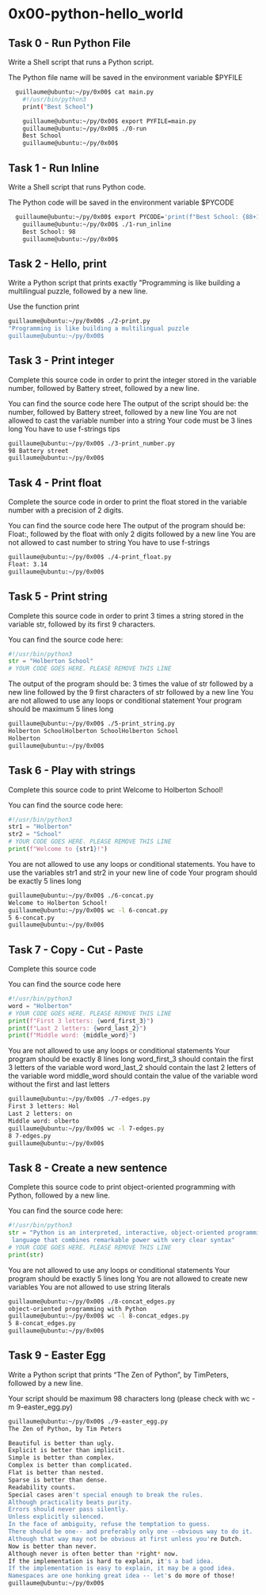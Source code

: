 # 0x00-python-hello_world

## Task 0 - Run Python File
Write a Shell script that runs a Python script.

The Python file name will be saved in the environment variable $PYFILE

```bash
  guillaume@ubuntu:~/py/0x00$ cat main.py 
	#!/usr/bin/python3
	print("Best School")

	guillaume@ubuntu:~/py/0x00$ export PYFILE=main.py
	guillaume@ubuntu:~/py/0x00$ ./0-run
	Best School
	guillaume@ubuntu:~/py/0x00$ 
```

## Task 1 - Run Inline
Write a Shell script that runs Python code.

The Python code will be saved in the environment variable $PYCODE

```bash
  guillaume@ubuntu:~/py/0x00$ export PYCODE='print(f"Best School: {88+10}")'
	guillaume@ubuntu:~/py/0x00$ ./1-run_inline 
	Best School: 98
	guillaume@ubuntu:~/py/0x00$
```

## Task 2 - Hello, print
Write a Python script that prints exactly "Programming is like building a multilingual puzzle, followed by a new line.

Use the function print

```bash
guillaume@ubuntu:~/py/0x00$ ./2-print.py 
"Programming is like building a multilingual puzzle
guillaume@ubuntu:~/py/0x00$
```

## Task 3 - Print integer
Complete this source code in order to print the integer stored in the variable number, followed by Battery street, followed by a new line.

You can find the source code here
The output of the script should be:
the number, followed by Battery street,
followed by a new line
You are not allowed to cast the variable number into a string
Your code must be 3 lines long
You have to use f-strings tips

```bash
guillaume@ubuntu:~/py/0x00$ ./3-print_number.py
98 Battery street
guillaume@ubuntu:~/py/0x00$ 
```

## Task 4 - Print float
Complete the source code in order to print the float stored in the variable number with a precision of 2 digits.

You can find the source code here
The output of the program should be:
Float:, followed by the float with only 2 digits
followed by a new line
You are not allowed to cast number to string
You have to use f-strings

```bash
guillaume@ubuntu:~/py/0x00$ ./4-print_float.py
Float: 3.14
guillaume@ubuntu:~/py/0x00$ 
```

## Task 5 - Print string
Complete this source code in order to print 3 times a string stored in the variable str, followed by its first 9 characters.

You can find the source code here:

```python
#!/usr/bin/python3
str = "Holberton School"
# YOUR CODE GOES HERE. PLEASE REMOVE THIS LINE
```

The output of the program should be:
3 times the value of str
followed by a new line
followed by the 9 first characters of str
followed by a new line
You are not allowed to use any loops or conditional statement
Your program should be maximum 5 lines long

```bash
guillaume@ubuntu:~/py/0x00$ ./5-print_string.py 
Holberton SchoolHolberton SchoolHolberton School
Holberton
guillaume@ubuntu:~/py/0x00$ 
```

## Task 6 - Play with strings
Complete this source code to print Welcome to Holberton School!

You can find the source code here:

```python
#!/usr/bin/python3
str1 = "Holberton"
str2 = "School"
# YOUR CODE GOES HERE. PLEASE REMOVE THIS LINE
print(f"Welcome to {str1}!")
```

You are not allowed to use any loops or conditional statements.
You have to use the variables str1 and str2 in your new line of code
Your program should be exactly 5 lines long

```bash
guillaume@ubuntu:~/py/0x00$ ./6-concat.py
Welcome to Holberton School!
guillaume@ubuntu:~/py/0x00$ wc -l 6-concat.py
5 6-concat.py
guillaume@ubuntu:~/py/0x00$
```

## Task 7 - Copy - Cut - Paste
Complete this source code

You can find the source code here

```python
#!/usr/bin/python3
word = "Holberton"
# YOUR CODE GOES HERE. PLEASE REMOVE THIS LINE
print(f"First 3 letters: {word_first_3}")
print(f"Last 2 letters: {word_last_2}")
print(f"Middle word: {middle_word}")
```
You are not allowed to use any loops or conditional statements
Your program should be exactly 8 lines long
word_first_3 should contain the first 3 letters of the variable word
word_last_2 should contain the last 2 letters of the variable word
middle_word should contain the value of the variable word without the first and last letters

```bash
guillaume@ubuntu:~/py/0x00$ ./7-edges.py
First 3 letters: Hol
Last 2 letters: on
Middle word: olberto
guillaume@ubuntu:~/py/0x00$ wc -l 7-edges.py
8 7-edges.py
guillaume@ubuntu:~/py/0x00$
```

## Task 8 - Create a new sentence
Complete this source code to print object-oriented programming with Python, followed by a new line.

You can find the source code here:

```python
#!/usr/bin/python3
str = "Python is an interpreted, interactive, object-oriented programming\
 language that combines remarkable power with very clear syntax"
# YOUR CODE GOES HERE. PLEASE REMOVE THIS LINE
print(str)
```
You are not allowed to use any loops or conditional statements
Your program should be exactly 5 lines long
You are not allowed to create new variables
You are not allowed to use string literals

```bash
guillaume@ubuntu:~/py/0x00$ ./8-concat_edges.py
object-oriented programming with Python
guillaume@ubuntu:~/py/0x00$ wc -l 8-concat_edges.py
5 8-concat_edges.py
guillaume@ubuntu:~/py/0x00$ 
```

## Task 9 - Easter Egg
Write a Python script that prints “The Zen of Python”, by TimPeters, followed by a new line.

Your script should be maximum 98 characters long (please check with wc -m 9-easter_egg.py)

```bash
guillaume@ubuntu:~/py/0x00$ ./9-easter_egg.py
The Zen of Python, by Tim Peters

Beautiful is better than ugly.
Explicit is better than implicit.
Simple is better than complex.
Complex is better than complicated.
Flat is better than nested.
Sparse is better than dense.
Readability counts.
Special cases aren't special enough to break the rules.
Although practicality beats purity.
Errors should never pass silently.
Unless explicitly silenced.
In the face of ambiguity, refuse the temptation to guess.
There should be one-- and preferably only one --obvious way to do it.
Although that way may not be obvious at first unless you're Dutch.
Now is better than never.
Although never is often better than *right* now.
If the implementation is hard to explain, it's a bad idea.
If the implementation is easy to explain, it may be a good idea.
Namespaces are one honking great idea -- let's do more of those!
guillaume@ubuntu:~/py/0x00$
```
